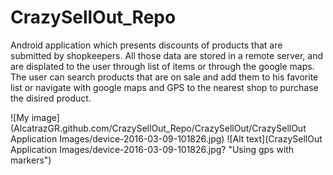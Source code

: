 # CrazySellOut_Repo

Android application which presents discounts of products that are submitted by shopkeepers.
All those data are stored in a remote server, and are displated to the user through list of items or through the google maps.
The user can search products that are on sale and add them to his favorite list or navigate with google maps and GPS to the
nearest shop to purchase the disired product.

![My image](AlcatrazGR.github.com/CrazySellOut_Repo/CrazySellOut/CrazySellOut Application Images/device-2016-03-09-101826.jpg)
![Alt text](CrazySellOut Application Images/device-2016-03-09-101826.jpg? "Using gps with markers")